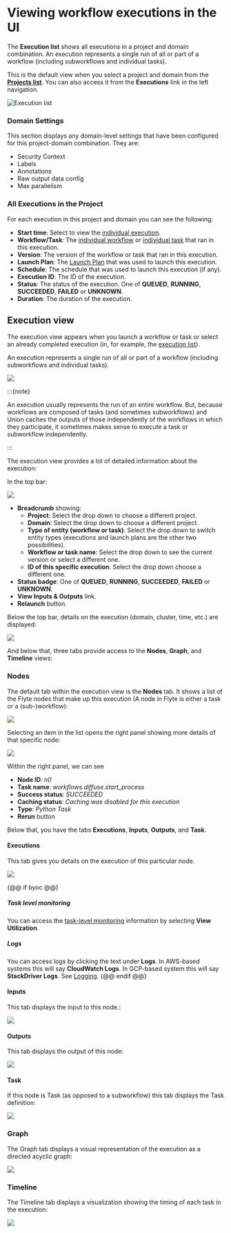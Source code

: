 # Viewing workflow executions in the UI

The **Execution list** shows all executions in a project and domain combination.
An execution represents a single run of all or part of a workflow (including subworkflows and individual tasks).

This is the default view when you select a project and domain from the [**Projects list**](index).
You can also access it from the **Executions** link in the left navigation.

![Execution list](/_static/images/execution-list.png)

### Domain Settings

This section displays any domain-level settings that have been configured for this project-domain combination. They are:

* Security Context
* Labels
* Annotations
* Raw output data config
* Max parallelism

### All Executions in the Project

For each execution in this project and domain you can see the following:

* **Start time**: Select to view the [individual execution](#execution-view).
* **Workflow/Task**: The [individual workflow](viewing-workflows) or [individual task](../tasks/viewing-tasks) that ran in this execution.
* **Version**: The version of the workflow or task that ran in this execution.
* **Launch Plan**: The [Launch Plan](../launch-plans/viewing-launch-plans) that was used to launch this execution.
* **Schedule**: The schedule that was used to launch this execution (if any).
* **Execution ID**: The ID of the execution.
* **Status**: The status of the execution. One of **QUEUED**, **RUNNING**, **SUCCEEDED**, **FAILED** or **UNKNOWN**.
* **Duration**: The duration of the execution.


## Execution view

The execution view appears when you launch a workflow or task or select an already completed execution (in, for example, the [execution list](#execution-list)).

An execution represents a single run of all or part of a workflow (including subworkflows and individual tasks).

![](/_static/images/execution-view.png)

:::{note}

An execution usually represents the run of an entire workflow.
But, because workflows are composed of tasks (and sometimes subworkflows) and Union caches the outputs of those independently of the workflows in which they participate, it sometimes makes sense to execute a task or subworkflow independently.

:::

The execution view provides a lot of detailed information about the execution:

In the top bar:

![](/_static/images/execution-view-topbar.png)

* **Breadcrumb** showing:
  * **Project**:
  Select the drop down to choose a different project.
  * **Domain**:
  Select the drop down to choose a different project.
  * **Type of entity (workflow or task)**:
  Select the drop down to switch entity types (executions and launch plans are the other two possibilities).
  * **Workflow or task name**:
  Select the drop down to see the current version or select a different one.
  * **ID of this specific execution**:
  Select the drop down choose a different one.
* **Status badge**:
One of **QUEUED**, **RUNNING**, **SUCCEEDED**, **FAILED** or **UNKNOWN**.
* **View Inputs & Outputs** link.
* **Relaunch** button.

Below the top bar, details on the execution (domain, cluster, time, etc.) are displayed:

![](/_static/images/execution-view-info.png)

And below that, three tabs provide access to the **Nodes**, **Graph**, and **Timeline** views:

### Nodes

The default tab within the execution view is the **Nodes** tab.
It shows a list of the Flyte nodes that make up this execution (A node in Flyte is either a task or a (sub-)workflow):

![](/_static/images/execution-view-nodes.png)

Selecting an item in the list opens the right panel showing more details of that specific node:

![](/_static/images/execution-view-right-panel.png)

Within the right panel, we can see

* **Node ID**: _n0_
* **Task name**: _workflows.diffuse.start_process_
* **Success status**: _SUCCEEDED_
* **Caching status**: _Caching was disabled for this execution_
* **Type**: _Python Task_
* **Rerun** button

Below that, you have the tabs **Executions**, **Inputs**, **Outputs**, and **Task**.

#### Executions

This tab gives you details on the execution of this particular node.

![](/_static/images/execution-view-right-panel-executions.png)

{@@ if byoc @@}
##### Task level monitoring

You can access the [task-level monitoring](../tasks/task-hardware-environment/task-level-monitoring) information by selecting **View Utilization**.

##### Logs

You can access logs by clicking the text under **Logs**.
In AWS-based systems this will say **CloudWatch Logs**.
In GCP-based system this will say **StackDriver Logs**. See [Logging](../tasks/viewing-logs).
{@@ endif @@}

#### Inputs

This tab displays the input to this node.:

![](/_static/images/execution-view-right-panel-inputs.png)

#### Outputs

This tab displays the output of this node:

![](/_static/images/execution-view-right-panel-outputs.png)

#### Task

If this node is Task (as opposed to a subworkflow) this tab displays the Task definition:

![](/_static/images/execution-view-right-panel-task.png)

### Graph

The Graph tab displays a visual representation of the execution as a directed acyclic graph:

![](/_static/images/execution-view-graph.png)

### Timeline

The Timeline tab displays a visualization showing the timing of each task in the execution:

![](/_static/images/execution-view-timeline.png)
